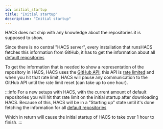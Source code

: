 ```yaml
---
id: initial_startup
title: "Initial startup"
description: "Initial startup"
---
```

HACS does not ship with any knowledge about the repositories it is supposed to show.

Since there is no central "HACS server", every installation that runsHACS fetches this information from GitHub, it has to get the information about all [default repositories](/default_repositories)

To get the information that is needed to show a representation of the repository in HACS, HACS uses the [GitHub API](https://docs.github.com/en/rest), this API is [rate limited](https://docs.github.com/en/rest/overview/resources-in-the-rest-api#rate-limiting) and when you hit that rate limit, HACS will pause any communication to the GitHub API until the rate limit reset (can take up to one hour).

:::info
For a new setups with HACS, with the current amount of default repositories you will hit that rate limit on the initial startup after downloading HACS.
Because of this, HACS will be in a "Starting up" state until it's done fetching the information for all [default repositories](/default_repositories)

Which in return will cause the initial startup of HACS to take over 1 hour to finish.
:::
